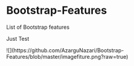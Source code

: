 # Bootstrap-Features
List of Bootstrap features
<p style="hover: green">Just Test</p>
![](https://github.com/AzarguNazari/Bootstrap-Features/blob/master/imagefiture.png?raw=true)
